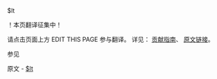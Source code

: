  $lt

 ！本页翻译征集中！

请点击页面上方 EDIT THIS PAGE 参与翻译。
详见：
[贡献指南]( https://github.com/JinMuInfo/MongoDB-Manual-zh/blob/master/CONTRIBUTING.md )、
[原文链接](  https://docs.mongodb.com/manual/reference/operator/query/lt/  )。

 参见

原文 - [$lt]( https://docs.mongodb.com/manual/reference/operator/query/lt/ )

